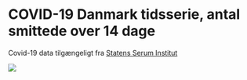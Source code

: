 # COVID-19 Danmark tidsserie, antal smittede over 14 dage 

Covid-19 data tilgængeligt fra [Statens Serum Institut](https://www.ssi.dk/sygdomme-beredskab-og-forskning/sygdomsovervaagning/c/covid19-overvaagning/arkiv-med-overvaagningsdata-for-covid19)

![](Map/20200910_DK_Covid-19_prior14days_timeseries.gif)
